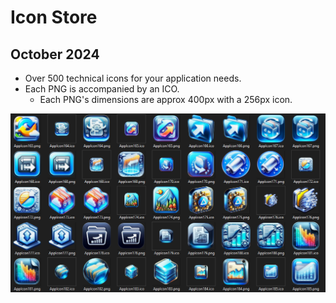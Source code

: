 # Icon Store


## October 2024

- Over 500 technical icons for your application needs.
- Each PNG is accompanied by an ICO.
	+ Each PNG's dimensions are approx 400px with a 256px icon.

![Screenshot](Screenshot.png)
